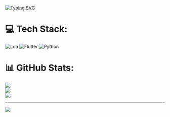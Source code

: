 <a href="https://git.io/typing-svg"><img src="https://readme-typing-svg.demolab.com?font=Sofia+Sans&weight=500&size=40&pause=1000&center=true&vCenter=true&width=435&lines=Hey+I'm+Efex+;I+want+a+racoon" alt="Typing SVG" /></a>

# 💻 Tech Stack:
![Lua](https://img.shields.io/badge/lua-%232C2D72.svg?style=for-the-badge&logo=lua&logoColor=white) ![Flutter](https://img.shields.io/badge/Flutter-%2302569B.svg?style=for-the-badge&logo=Flutter&logoColor=white) ![Python](https://img.shields.io/badge/python-3670A0?style=for-the-badge&logo=python&logoColor=ffdd54)
# 📊 GitHub Stats:
![](https://github-readme-stats.vercel.app/api?username=EfexOny&theme=nightowl&hide_border=false&include_all_commits=false&count_private=false)<br/>
![](https://github-readme-streak-stats.herokuapp.com/?user=EfexOny&theme=nightowl&hide_border=false)<br/>
![](https://github-readme-stats.vercel.app/api/top-langs/?username=EfexOny&theme=nightowl&hide_border=false&include_all_commits=false&count_private=false&layout=compact)

---
[![](https://visitcount.itsvg.in/api?id=EfexOny&icon=0&color=0)](https://visitcount.itsvg.in)

<!-- Proudly created with GPRM ( https://gprm.itsvg.in ) -->
